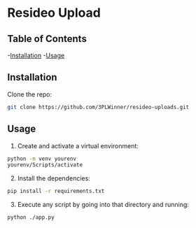 # Resideo Upload

## Table of Contents

-[Installation](#installation)
-[Usage](#usage)


## Installation 

Clone the repo:
```bash
git clone https://github.com/3PLWinner/resideo-uploads.git
```



## Usage
1. Create and activate a virtual environment:
```bash
python -m venv yourenv
yourenv/Scripts/activate
```

2. Install the dependencies:
```bash
pip install -r requirements.txt
```

3. Execute any script by going into that directory and running:
```bash
python ./app.py
```